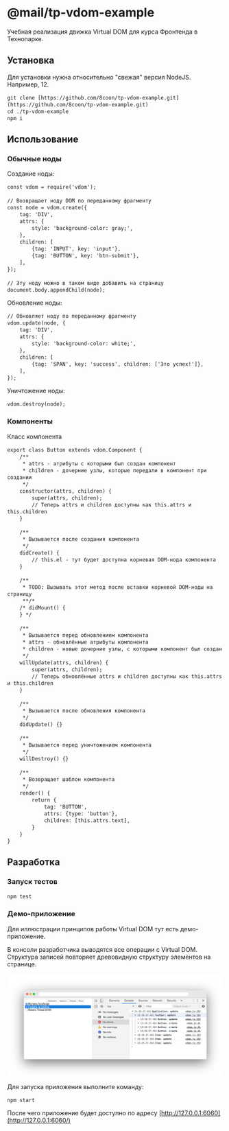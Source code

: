 # @mail/tp-vdom-example

Учебная реализация движка Virtual DOM для курса Фронтенда в Технопарке.

## Установка

Для установки нужна относительно "свежая" версия NodeJS. Например, 12.

    git clone [https://github.com/8coon/tp-vdom-example.git](https://github.com/8coon/tp-vdom-example.git)
    cd ./tp-vdom-example
    npm i

## Использование

### Обычные ноды

Создание ноды:

    const vdom = require('vdom');
    
    // Возвращает ноду DOM по переданному фрагменту
    const node = vdom.create({
    	tag: 'DIV',
    	attrs: {
    		style: 'background-color: gray;',
    	},
    	children: [
    		{tag: 'INPUT', key: 'input'},
    		{tag: 'BUTTON', key: 'btn-submit'},
    	],
    });
    
    // Эту ноду можно в таком виде добавить на страницу
    document.body.appendChild(node);

Обновление ноды:

    // Обновляет ноду по переданному фрагменту
    vdom.update(node, {
    	tag: 'DIV',
    	attrs: {
    		style: 'background-color: white;',
    	},
    	children: [
    		{tag: 'SPAN', key: 'success', children: ['Это успех!']},
    	],
    });

Уничтожение ноды:

    vdom.destroy(node);

### Компоненты

Класс компонента

    export class Button extends vdom.Component {
    	/**
    	 * attrs - атрибуты с которыми был создан компонент
    	 * children - дочерние узлы, которые передали в компонент при создании
    	 */
    	constructor(attrs, children) {
    		super(attrs, children);
    		// Теперь attrs и children доступны как this.attrs и this.children
    	}
    
    	/**
    	 * Вызывается после создания компонента
    	 */
    	didCreate() {
    		// this.el - тут будет доступна корневая DOM-нода компонента
    	}
    
    	/**
    	 * TODO: Вызывать этот метод после вставки корневой DOM-ноды на страницу
    	 **/*
    	/* didMount() {
    	} */
    
    	/**
    	 * Вызывается перед обновлением компонента
    	 * attrs - обновлённые атрибуты компонента
    	 * children - новые дочерние узлы, с которыми компонент был создан
    	 */
    	willUpdate(attrs, children) {
    		super(attrs, children);
    		// Теперь обновлённые attrs и children доступны как this.attrs и this.children
    	}
    
    	/**
    	 * Вызывается после обновления компонента
    	 */
    	didUpdate() {}
    
    	/**
    	 * Вызывается перед уничтожением компонента
    	 */
    	willDestroy() {}
    
    	/**
    	 * Возвращает шаблон компонента
    	 */
    	render() {
    		return {
    			tag: 'BUTTON',
    			attrs: {type: 'button'},
    			children: [this.attrs.text],
    		}
    	}
    }

## Разработка

### Запуск тестов

    npm test

### Демо-приложение

Для иллюстрации принципов работы Virtual DOM тут есть демо-приложение.

В консоли разработчика выводятся все операции с Virtual DOM. Структура записей повторяет древовидную структуру элементов на странице.

![](demo/screenshot.png)

Для запуска приложения выполните команду:

    npm start

После чего приложение будет доступно по адресу [http://127.0.0.1:6060](http://127.0.0.1:6060/)

